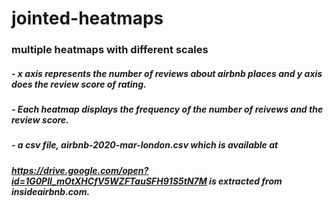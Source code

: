 # jointed-heatmaps
### multiple heatmaps with different scales 
#####    - x axis represents the number of reviews about airbnb places and y axis does the review score of rating. 
##### 
#####    -  Each heatmap displays the frequency of the number of reivews and the review score.  
##### 
#####    -  a csv file, airbnb-2020-mar-london.csv which is available at 
#####            https://drive.google.com/open?id=1G0PIl_mOtXHCfV5WZFTauSFH91S5tN7M is extracted from insideairbnb.com. 
